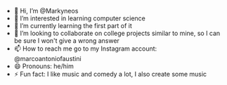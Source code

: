 - 👋 Hi, I’m @Markyneos
- 👀 I’m interested in learning computer science
- 🌱 I’m currently learning the first part of it
- 💞️ I’m looking to collaborate on college projects similar to mine, so I can be sure I won't give a wrong answer
- 📫 How to reach me go to my Instagram account: @marcoantoniofaustini
- 😄 Pronouns: he/him
- ⚡ Fun fact: I like music and comedy a lot, I also create some music

<!---
Markyneos/Markyneos is a ✨ special ✨ repository because its `README.md` (this file) appears on your GitHub profile.
You can click the Preview link to take a look at your changes.
--->
